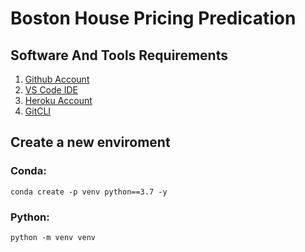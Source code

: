 # Boston House Pricing  Predication

## Software And Tools Requirements

1. [Github Account](https://github.com)
2. [VS Code IDE](https://code.visualstudio.com/)
3. [Heroku Account](https://heroku.com)
4. [GitCLI](https://git-scm.com/downloads)


## Create a new enviroment
### Conda:

```
conda create -p venv python==3.7 -y
```
### Python:
```
python -m venv venv
```

